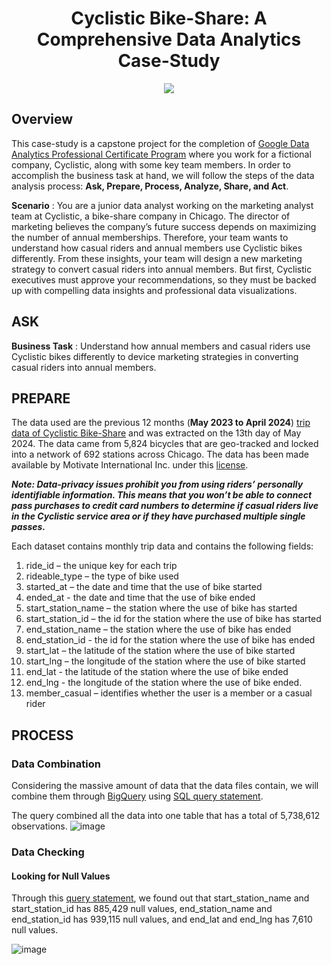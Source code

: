 <h1 align="center">
Cyclistic Bike-Share: A Comprehensive Data Analytics Case-Study
</h1>

<p align="center">
<img src=https://github.com/Drik0y/Cyclistic-Case-Study/assets/170537437/3a65d86a-7a83-4b92-bcb7-e719840f282e />
</p>

## Overview

This case-study is a capstone project for the completion of [Google Data Analytics Professional Certificate Program](https://www.coursera.org/learn/google-data-analytics-capstone) where you work for a fictional company, Cyclistic, along with some key team members. In order to accomplish the business task at hand, we will follow the steps of the data analysis process: **Ask, Prepare, Process, Analyze, Share, and Act**.

**Scenario** : You are a junior data analyst working on the marketing analyst team at Cyclistic, a bike-share company in Chicago. The director of marketing believes the company’s future success depends on maximizing the number of annual memberships. Therefore, your team wants to understand how casual riders and annual members use Cyclistic bikes differently. From these insights, your team will design a new marketing strategy to convert casual riders into annual members. But first, Cyclistic executives must approve your recommendations, so they must be backed up with compelling data insights and professional data visualizations.

## ASK

**Business Task** : Understand how annual members and casual riders use Cyclistic bikes differently to device marketing strategies in converting casual riders into annual members. 

## PREPARE

The data used are the previous 12 months (**May 2023 to April 2024**) [trip data of Cyclistic Bike-Share](https://divvy-tripdata.s3.amazonaws.com/index.html) and was extracted on the 13th day of May 2024. The data came from 5,824 bicycles that are geo-tracked and locked into a network of 692 stations across Chicago. The data has been made available by Motivate International Inc. under this [license](https://divvybikes.com/data-license-agreement).

***Note:  Data-privacy issues prohibit you from using riders’ personally identifiable information. This means that you won’t be able to connect pass purchases to credit card numbers to determine if casual riders live in the Cyclistic service area or if they have purchased multiple single passes.***

Each dataset contains monthly trip data and contains the following fields:
1. ride_id – the unique key for each trip
2. rideable_type – the type of bike used
3. started_at – the date and time that the use of bike started
4. ended_at - the date and time that the use of bike ended
5. start_station_name – the station where the use of bike has started 
6. start_station_id – the id for the station where the use of bike has started 
7. end_station_name – the station where the use of bike has ended 
8. end_station_id - the id for the station where the use of bike has ended
9. start_lat – the latitude of the station where the use of bike started
10. start_lng – the longitude of the station where the use of bike started
11. end_lat - the latitude of the station where the use of bike ended
12. end_lng - the longitude of the station where the use of bike ended.
13. member_casual – identifies whether the user is a member or a casual rider

## PROCESS
### Data Combination
Considering the massive amount of data that the data files contain, we will combine them through [BigQuery](https://console.cloud.google.com/projectselector2/bigquery?supportedpurview=project&authuser=1) using [SQL query statement](https://github.com/Drik0y/Cyclistic-Case-Study/blob/main/data_combination.sql).

The query combined all the data into one table that has a total of 5,738,612 observations.
![image](https://github.com/Drik0y/Cyclistic-Case-Study/assets/170537437/823d0507-2cac-4812-8e19-c862ec9c62e4)

### Data Checking
#### Looking for Null Values
Through this [query statement](https://github.com/Drik0y/Cyclistic-Case-Study/blob/main/data_checking.sql), we found out that start_station_name and start_station_id has 885,429 null values, end_station_name and end_station_id has 939,115 null values, and end_lat and end_lng has 7,610 null values.

![image](https://github.com/Drik0y/Cyclistic-Case-Study/assets/170537437/8d3c2bbe-77fb-4891-bcf5-ea30a3a940d8)



